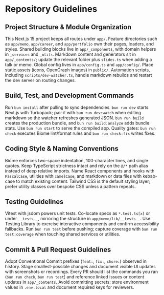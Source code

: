 # Repository Guidelines

## Project Structure & Module Organization
This Next.js 15 project keeps all routes under `app/`. Feature directories such as `app/memo`, `app/career`, and `app/portfolio` own their pages, loaders, and styles. Shared building blocks live in `app/_components`, with domain helpers in `_services` and `_utils`. Markdown content and generators sit in `app/_contents/`; update the relevant folder plus `slides.ts` when adding a talk or memo. Global config lives in `app/config.ts` and `app/config/`. Place static assets (icons, OpenGraph images) in `public/`. Automation scripts, including `scripts/dev-watcher.ts`, handle markdown rebuilds and restart the dev server on routing changes.

## Build, Test, and Development Commands
Run `bun install` after pulling to sync dependencies. `bun run dev` starts Next.js with Turbopack; pair it with `bun run dev:watch` when editing markdown so the watcher refreshes generated JSON. `bun run build` creates the production bundle, and `bun run build:analyze` adds bundle stats. Use `bun run start` to serve the compiled app. Quality gates: `bun run check` executes Biome lint/format rules and `bun run check:fix` writes fixes.

## Coding Style & Naming Conventions
Biome enforces two-space indentation, 100-character lines, and single quotes. Keep TypeScript strictness intact and rely on the `@/*` path alias instead of deep relative imports. Name React components and hooks with `PascalCase`, utilities with `camelCase`, and markdown or data files with kebab-case to match existing content. Tailwind CSS is the default styling layer; prefer utility classes over bespoke CSS unless a pattern repeats.

## Testing Guidelines
Vitest with jsdom powers unit tests. Co-locate specs as `*.test.ts[x]` or under `__tests__`, mirroring the structure in `app/memo/lib/__tests__`. Use Testing Library to exercise interactive components and confirm accessibility fallbacks. Run `bun run test` before pushing; capture coverage with `bun run test:coverage` when touching shared services or utilities.

## Commit & Pull Request Guidelines
Adopt Conventional Commit prefixes (`feat:`, `fix:`, `chore:`) observed in history. Stage smallest-possible changes and document visible UI updates with screenshots or recordings. Every PR should list the commands you ran (`bun run check`, `bun run test`) and reference linked issues or content updates in `app/_contents`. Avoid committing secrets; store environment values in `.env.local` and document required keys for reviewers.
